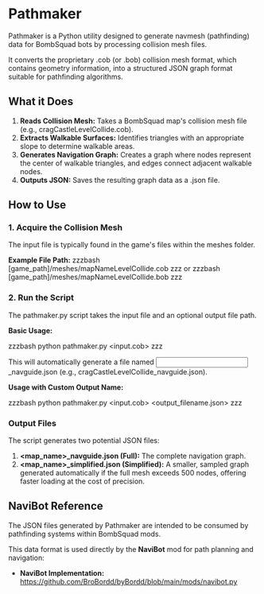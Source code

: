 # Pathmaker

Pathmaker is a Python utility designed to generate navmesh (pathfinding) data for BombSquad bots by processing collision mesh files.

It converts the proprietary .cob (or .bob) collision mesh format, which contains geometry information, into a structured JSON graph format suitable for pathfinding algorithms.

## What it Does

1.  **Reads Collision Mesh:** Takes a BombSquad map's collision mesh file (e.g., cragCastleLevelCollide.cob).
2.  **Extracts Walkable Surfaces:** Identifies triangles with an appropriate slope to determine walkable areas.
3.  **Generates Navigation Graph:** Creates a graph where nodes represent the center of walkable triangles, and edges connect adjacent walkable nodes.
4.  **Outputs JSON:** Saves the resulting graph data as a .json file.

## How to Use

### 1. Acquire the Collision Mesh

The input file is typically found in the game's files within the meshes folder.

**Example File Path:**
zzzbash
[game_path]/meshes/mapNameLevelCollide.cob
zzz
or
zzzbash
[game_path]/meshes/mapNameLevelCollide.bob
zzz

### 2. Run the Script

The pathmaker.py script takes the input file and an optional output file path.

**Basic Usage:**

zzzbash
python pathmaker.py <input.cob>
zzz

This will automatically generate a file named <input>_navguide.json (e.g., cragCastleLevelCollide_navguide.json).

**Usage with Custom Output Name:**

zzzbash
python pathmaker.py <input.cob> <output_filename.json>
zzz

### Output Files

The script generates two potential JSON files:

1.  **<map_name>_navguide.json (Full):** The complete navigation graph.
2.  **<map_name>_simplified.json (Simplified):** A smaller, sampled graph generated automatically if the full mesh exceeds 500 nodes, offering faster loading at the cost of precision.

## NaviBot Reference

The JSON files generated by Pathmaker are intended to be consumed by pathfinding systems within BombSquad mods.

This data format is used directly by the **NaviBot** mod for path planning and navigation:

* **NaviBot Implementation:** https://github.com/BroBordd/byBordd/blob/main/mods/navibot.py
